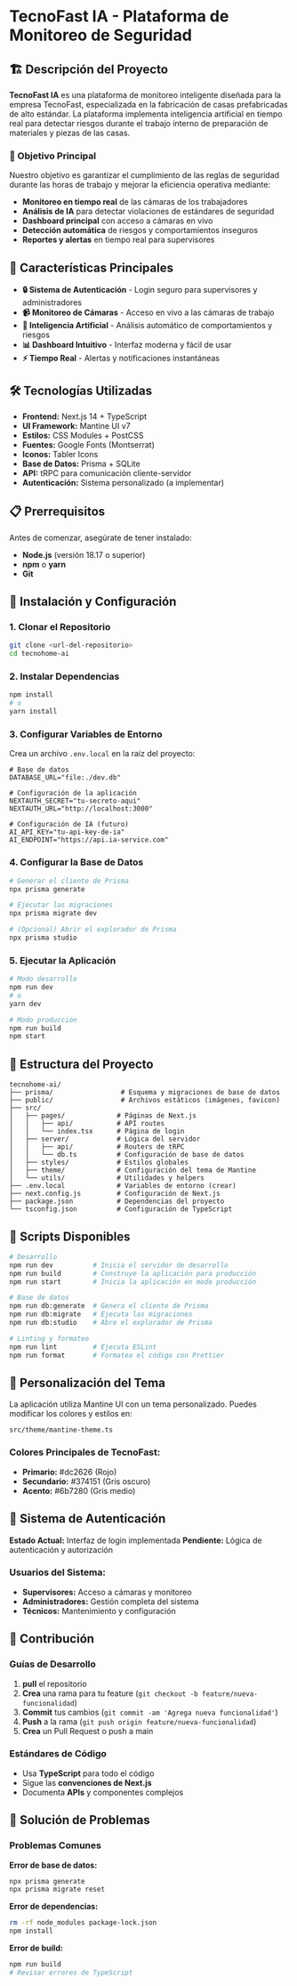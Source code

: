 # TecnoFast IA - Plataforma de Monitoreo de Seguridad

## 🏗️ Descripción del Proyecto

**TecnoFast IA** es una plataforma de monitoreo inteligente diseñada para la empresa TecnoFast, especializada en la fabricación de casas prefabricadas de alto estándar. La plataforma implementa inteligencia artificial en tiempo real para detectar riesgos durante el trabajo interno de preparación de materiales y piezas de las casas.

### 🎯 Objetivo Principal

Nuestro objetivo es garantizar el cumplimiento de las reglas de seguridad durante las horas de trabajo y mejorar la eficiencia operativa mediante:

- **Monitoreo en tiempo real** de las cámaras de los trabajadores
- **Análisis de IA** para detectar violaciones de estándares de seguridad
- **Dashboard principal** con acceso a cámaras en vivo
- **Detección automática** de riesgos y comportamientos inseguros
- **Reportes y alertas** en tiempo real para supervisores

## 🚀 Características Principales

- **🔒 Sistema de Autenticación** - Login seguro para supervisores y administradores
- **📹 Monitoreo de Cámaras** - Acceso en vivo a las cámaras de trabajo
- **🤖 Inteligencia Artificial** - Análisis automático de comportamientos y riesgos
- **📊 Dashboard Intuitivo** - Interfaz moderna y fácil de usar
- **⚡ Tiempo Real** - Alertas y notificaciones instantáneas

## 🛠️ Tecnologías Utilizadas

- **Frontend:** Next.js 14 + TypeScript
- **UI Framework:** Mantine UI v7
- **Estilos:** CSS Modules + PostCSS
- **Fuentes:** Google Fonts (Montserrat)
- **Iconos:** Tabler Icons
- **Base de Datos:** Prisma + SQLite
- **API:** tRPC para comunicación cliente-servidor
- **Autenticación:** Sistema personalizado (a implementar)

## 📋 Prerrequisitos

Antes de comenzar, asegúrate de tener instalado:

- **Node.js** (versión 18.17 o superior)
- **npm** o **yarn**
- **Git**

## 🚀 Instalación y Configuración

### 1. Clonar el Repositorio

```bash
git clone <url-del-repositorio>
cd tecnohome-ai
```

### 2. Instalar Dependencias

```bash
npm install
# o
yarn install
```

### 3. Configurar Variables de Entorno

Crea un archivo `.env.local` en la raíz del proyecto:

```env
# Base de datos
DATABASE_URL="file:./dev.db"

# Configuración de la aplicación
NEXTAUTH_SECRET="tu-secreto-aqui"
NEXTAUTH_URL="http://localhost:3000"

# Configuración de IA (futuro)
AI_API_KEY="tu-api-key-de-ia"
AI_ENDPOINT="https://api.ia-service.com"
```

### 4. Configurar la Base de Datos

```bash
# Generar el cliente de Prisma
npx prisma generate

# Ejecutar las migraciones
npx prisma migrate dev

# (Opcional) Abrir el explorador de Prisma
npx prisma studio
```

### 5. Ejecutar la Aplicación

```bash
# Modo desarrollo
npm run dev
# o
yarn dev

# Modo producción
npm run build
npm start
```

## 📁 Estructura del Proyecto

```
tecnohome-ai/
├── prisma/                 # Esquema y migraciones de base de datos
├── public/                 # Archivos estáticos (imágenes, favicon)
├── src/
│   ├── pages/             # Páginas de Next.js
│   │   ├── api/           # API routes
│   │   └── index.tsx      # Página de login
│   ├── server/            # Lógica del servidor
│   │   ├── api/           # Routers de tRPC
│   │   └── db.ts          # Configuración de base de datos
│   ├── styles/            # Estilos globales
│   ├── theme/             # Configuración del tema de Mantine
│   └── utils/             # Utilidades y helpers
├── .env.local             # Variables de entorno (crear)
├── next.config.js         # Configuración de Next.js
├── package.json           # Dependencias del proyecto
└── tsconfig.json          # Configuración de TypeScript
```

## 🔧 Scripts Disponibles

```bash
# Desarrollo
npm run dev          # Inicia el servidor de desarrollo
npm run build        # Construye la aplicación para producción
npm run start        # Inicia la aplicación en modo producción

# Base de datos
npm run db:generate  # Genera el cliente de Prisma
npm run db:migrate   # Ejecuta las migraciones
npm run db:studio    # Abre el explorador de Prisma

# Linting y formateo
npm run lint         # Ejecuta ESLint
npm run format       # Formatea el código con Prettier
```

## 🎨 Personalización del Tema

La aplicación utiliza Mantine UI con un tema personalizado. Puedes modificar los colores y estilos en:

```
src/theme/mantine-theme.ts
```

### Colores Principales de TecnoFast:
- **Primario:** #dc2626 (Rojo)
- **Secundario:** #374151 (Gris oscuro)
- **Acento:** #6b7280 (Gris medio)

## 🔐 Sistema de Autenticación

**Estado Actual:** Interfaz de login implementada
**Pendiente:** Lógica de autenticación y autorización

### Usuarios del Sistema:
- **Supervisores:** Acceso a cámaras y monitoreo
- **Administradores:** Gestión completa del sistema
- **Técnicos:** Mantenimiento y configuración


## 🤝 Contribución

### Guías de Desarrollo

1. **pull** el repositorio
2. **Crea** una rama para tu feature (`git checkout -b feature/nueva-funcionalidad`)
3. **Commit** tus cambios (`git commit -am 'Agrega nueva funcionalidad'`)
4. **Push** a la rama (`git push origin feature/nueva-funcionalidad`)
5. **Crea** un Pull Request o push a main

### Estándares de Código

- Usa **TypeScript** para todo el código
- Sigue las **convenciones de Next.js**
- Documenta **APIs** y componentes complejos

## 🐛 Solución de Problemas

### Problemas Comunes

**Error de base de datos:**
```bash
npx prisma generate
npx prisma migrate reset
```

**Error de dependencias:**
```bash
rm -rf node_modules package-lock.json
npm install
```

**Error de build:**
```bash
npm run build
# Revisar errores de TypeScript
```